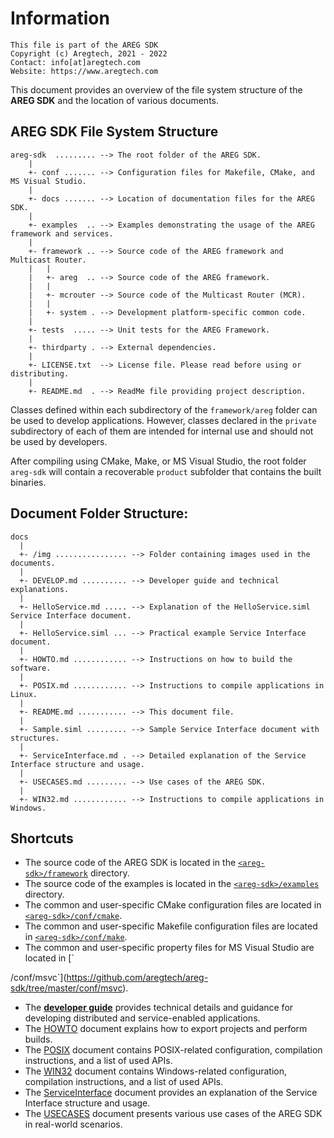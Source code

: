 # Information

```
This file is part of the AREG SDK
Copyright (c) Aregtech, 2021 - 2022
Contact: info[at]aregtech.com
Website: https://www.aregtech.com
```

This document provides an overview of the file system structure of the **AREG SDK** and the location of various documents.

## AREG SDK File System Structure

```
areg-sdk  ......... --> The root folder of the AREG SDK.
    |
    +- conf ....... --> Configuration files for Makefile, CMake, and MS Visual Studio.
    |
    +- docs ....... --> Location of documentation files for the AREG SDK.
    |
    +- examples  .. --> Examples demonstrating the usage of the AREG framework and services.
    |
    +- framework .. --> Source code of the AREG framework and Multicast Router.
    |   |
    |   +- areg  .. --> Source code of the AREG framework.
    |   |
    |   +- mcrouter --> Source code of the Multicast Router (MCR).
    |   |
    |   +- system . --> Development platform-specific common code.
    |
    +- tests  ..... --> Unit tests for the AREG Framework.
    |
    +- thirdparty . --> External dependencies.
    |
    +- LICENSE.txt  --> License file. Please read before using or distributing.
    |
    +- README.md  . --> ReadMe file providing project description.

```

Classes defined within each subdirectory of the `framework/areg` folder can be used to develop applications. However, classes declared in the `private` subdirectory of each of them are intended for internal use and should not be used by developers.

After compiling using CMake, Make, or MS Visual Studio, the root folder `areg-sdk` will contain a recoverable `product` subfolder that contains the built binaries.

## Document Folder Structure:

```
docs
  |
  +- /img ................ --> Folder containing images used in the documents.
  |
  +- DEVELOP.md .......... --> Developer guide and technical explanations.
  |
  +- HelloService.md ..... --> Explanation of the HelloService.siml Service Interface document.
  |
  +- HelloService.siml ... --> Practical example Service Interface document.
  |
  +- HOWTO.md ............ --> Instructions on how to build the software.
  |
  +- POSIX.md ............ --> Instructions to compile applications in Linux.
  |
  +- README.md ........... --> This document file.
  |
  +- Sample.siml ......... --> Sample Service Interface document with structures.
  |
  +- ServiceInterface.md . --> Detailed explanation of the Service Interface structure and usage.
  |
  +- USECASES.md ......... --> Use cases of the AREG SDK.
  |
  +- WIN32.md ............ --> Instructions to compile applications in Windows.
```

## Shortcuts

- The source code of the AREG SDK is located in the [`<areg-sdk>/framework`](https://github.com/aregtech/areg-sdk/tree/master/framework) directory.
- The source code of the examples is located in the [`<areg-sdk>/examples`](https://github.com/aregtech/areg-sdk/tree/master/examples) directory.
- The common and user-specific CMake configuration files are located in [`<areg-sdk>/conf/cmake`](https://github.com/aregtech/areg-sdk/tree/master/conf/cmake).
- The common and user-specific Makefile configuration files are located in [`<areg-sdk>/conf/make`](https://github.com/aregtech/areg-sdk/tree/master/conf/make).
- The common and user-specific property files for MS Visual Studio are located in [`

<areg-sdk>/conf/msvc`](https://github.com/aregtech/areg-sdk/tree/master/conf/msvc).
- The [**developer guide**](./DEVELOP.md) provides technical details and guidance for developing distributed and service-enabled applications.
- The [HOWTO](./HOWTO.md) document explains how to export projects and perform builds.
- The [POSIX](./POSIX.md) document contains POSIX-related configuration, compilation instructions, and a list of used APIs.
- The [WIN32](./WIN32.md) document contains Windows-related configuration, compilation instructions, and a list of used APIs.
- The [ServiceInterface](./ServiceInterface.md) document provides an explanation of the Service Interface structure and usage.
- The [USECASES](./USECASES.md) document presents various use cases of the AREG SDK in real-world scenarios.
